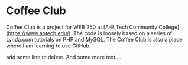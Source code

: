 # Coffee Club
Coffee Club is a project for WEB 250 at [A-B Tech Community College]
(https://www.abtech.edu/). The code is loosely based on a series of
Lynda.com tutorials on PHP and MySQL.
The Coffee Club is also a place where I am learning to use GitHub.

add some line to delete. And some more text....